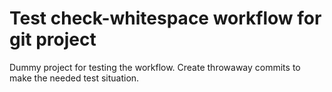 # Test check-whitespace workflow for git project

Dummy project for testing the workflow.  Create throwaway commits
to make the needed test situation.